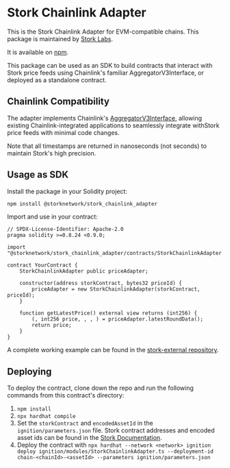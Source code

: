 # Stork Chainlink Adapter

This is the Stork Chainlink Adapter for EVM-compatible chains. This package is maintained by [Stork Labs](https://stork.network).

It is available on [npm](https://www.npmjs.com/package/@storknetwork/stork_chainlink_adapter).

This package can be used as an SDK to build contracts that interact with Stork price feeds using Chainlink's familiar AggregatorV3Interface, or deployed as a standalone contract.

## Chainlink Compatibility

The adapter implements Chainlink's [AggregatorV3Interface](https://github.com/smartcontractkit/chainlink-evm/blob/develop/contracts/src/v0.8/shared/interfaces/AggregatorV3Interface.sol), allowing existing Chainlink-integrated applications to seamlessly integrate withStork price feeds with minimal code changes.

Note that all timestamps are returned in nanoseconds (not seconds) to maintain Stork's high precision.

## Usage as SDK

Install the package in your Solidity project:

```bash
npm install @storknetwork/stork_chainlink_adapter
```

Import and use in your contract:

```solidity
// SPDX-License-Identifier: Apache-2.0
pragma solidity >=0.8.24 <0.9.0;

import "@storknetwork/stork_chainlink_adapter/contracts/StorkChainlinkAdapter.sol";

contract YourContract {
    StorkChainlinkAdapter public priceAdapter;
    
    constructor(address storkContract, bytes32 priceId) {
        priceAdapter = new StorkChainlinkAdapter(storkContract, priceId);
    }
    
    function getLatestPrice() external view returns (int256) {
        (, int256 price, , , ) = priceAdapter.latestRoundData();
        return price;
    }
}
```

A complete working example can be found in the [stork-external repository](https://github.com/stork-oracle/stork-external/tree/main/chains/evm/examples/stork_chainlink_adapter).


## Deploying

To deploy the contract, clone down the repo and run the following commands from this contract's directory:

1. `npm install`
2. `npx hardhat compile`
3. Set the `storkContract` and `encodedAssetId` in the `ignition/parameters.json` file. Stork contract addresses and encoded asset ids can be found in the [Stork Documentation](https://docs.stork.network/). 
4. Deploy the contract with `npx hardhat --network <network> ignition deploy ignition/modules/StorkChainlinkAdapter.ts --deployment-id chain-<chainId>-<assetId> --parameters ignition/parameters.json`
